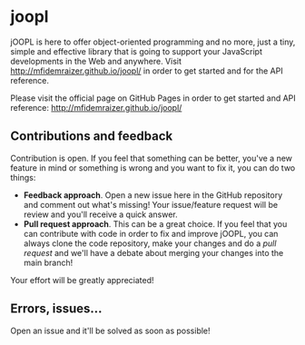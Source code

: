 joopl
=====

jOOPL is here to offer object-oriented programming and no more, just a tiny, simple and effective library that is going to support your JavaScript developments in the Web and anywhere. Visit http://mfidemraizer.github.io/joopl/ in order to get started and for the API reference.

Please visit the official page on GitHub Pages in order to get started and API reference:
http://mfidemraizer.github.io/joopl/ 

## Contributions and feedback
Contribution is open. If you feel that something can be better, you've a new feature in mind or something is wrong and 
you want to fix it, you can do two things:

* **Feedback approach**. Open a new issue here in the GitHub repository and comment out what's missing! Your issue/feature request will be review and you'll receive a quick answer.
* **Pull request approach**. This can be a great choice. If you feel that you can contribute with code in order to fix and improve jOOPL, you can always clone the code repository, make your changes and do a *pull request* and we'll have a debate about merging your changes into the main branch!

Your effort will be greatly appreciated!

## Errors, issues...
Open an issue and it'll be solved as soon as possible!
